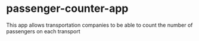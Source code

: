 # passenger-counter-app
This app allows transportation companies to be able to count the number of passengers on each transport

